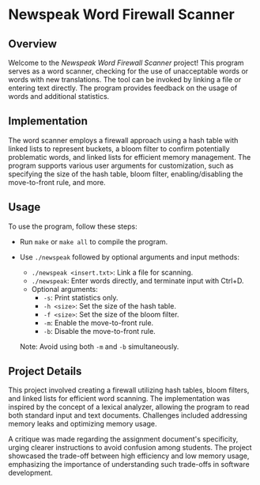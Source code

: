 # Newspeak Word Firewall Scanner

## Overview

Welcome to the *Newspeak Word Firewall Scanner* project! This program serves as a word scanner, checking for the use of unacceptable words or words with new translations. The tool can be invoked by linking a file or entering text directly. The program provides feedback on the usage of words and additional statistics.

## Implementation

The word scanner employs a firewall approach using a hash table with linked lists to represent buckets, a bloom filter to confirm potentially problematic words, and linked lists for efficient memory management. The program supports various user arguments for customization, such as specifying the size of the hash table, bloom filter, enabling/disabling the move-to-front rule, and more.

## Usage

To use the program, follow these steps:

- Run `make` or `make all` to compile the program.
- Use `./newspeak` followed by optional arguments and input methods:
  - `./newspeak <insert.txt>`: Link a file for scanning.
  - `./newspeak`: Enter words directly, and terminate input with Ctrl+D.
  - Optional arguments:
    - `-s`: Print statistics only.
    - `-h <size>`: Set the size of the hash table.
    - `-f <size>`: Set the size of the bloom filter.
    - `-m`: Enable the move-to-front rule.
    - `-b`: Disable the move-to-front rule.

  Note: Avoid using both `-m` and `-b` simultaneously.

## Project Details

This project involved creating a firewall utilizing hash tables, bloom filters, and linked lists for efficient word scanning. The implementation was inspired by the concept of a lexical analyzer, allowing the program to read both standard input and text documents. Challenges included addressing memory leaks and optimizing memory usage.

A critique was made regarding the assignment document's specificity, urging clearer instructions to avoid confusion among students. The project showcased the trade-off between high efficiency and low memory usage, emphasizing the importance of understanding such trade-offs in software development.
